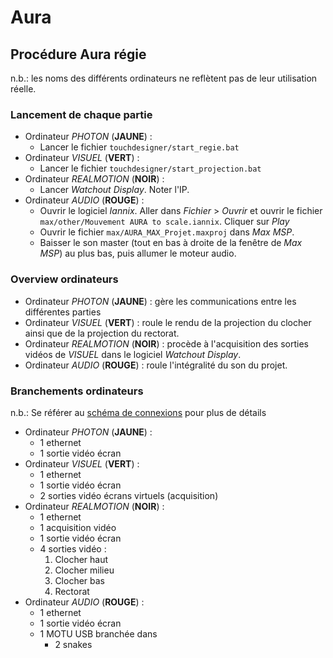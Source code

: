 # Aura
## Procédure Aura régie

n.b.: les noms des différents ordinateurs ne reflètent pas de leur utilisation réelle.

### Lancement de chaque partie
- Ordinateur _PHOTON_ (**JAUNE**) : 
	- Lancer le fichier ```touchdesigner/start_regie.bat```
- Ordinateur _VISUEL_ (**VERT**) : 
	- Lancer le fichier ```touchdesigner/start_projection.bat``` 
- Ordinateur _REALMOTION_ (**NOIR**) : 
	- Lancer _Watchout Display_. Noter l'IP.
- Ordinateur _AUDIO_ (**ROUGE**) : 
	- Ouvrir le logiciel _Iannix_. Aller dans _Fichier_ > _Ouvrir_ et ouvrir le fichier ```max/other/Mouvement AURA to scale.iannix```. Cliquer sur _Play_
	- Ouvrir le fichier ```max/AURA_MAX_Projet.maxproj``` dans _Max MSP_.
	- Baisser le son master (tout en bas à droite de la fenêtre de _Max MSP_) au plus bas, puis allumer le moteur audio.


### Overview ordinateurs
- Ordinateur _PHOTON_ (**JAUNE**) : gère les communications entre les différentes parties
- Ordinateur _VISUEL_ (**VERT**) : roule le rendu de la projection du clocher ainsi que de la projection du rectorat.
- Ordinateur _REALMOTION_ (**NOIR**) : procède à l'acquisition des sorties vidéos de _VISUEL_ dans le logiciel _Watchout Display_.
- Ordinateur _AUDIO_ (**ROUGE**) : roule l'intégralité du son du projet.


### Branchements ordinateurs
n.b.: Se référer au [schéma de connexions](README.md#schema-de-connexions) pour plus de détails
- Ordinateur _PHOTON_ (**JAUNE**) : 
	- 1 ethernet
	- 1 sortie vidéo écran
- Ordinateur _VISUEL_ (**VERT**) : 
	- 1 ethernet
	- 1 sortie vidéo écran
	- 2 sorties vidéo écrans virtuels (acquisition)
- Ordinateur _REALMOTION_ (**NOIR**) : 
	- 1 ethernet
	- 1 acquisition vidéo
	- 1 sortie vidéo écran
	- 4 sorties vidéo :
		1. Clocher haut
		2. Clocher milieu
		3. Clocher bas
		4. Rectorat 
- Ordinateur _AUDIO_ (**ROUGE**) : 
	- 1 ethernet
	- 1 sortie vidéo écran
	- 1 MOTU USB branchée dans
		- 2 snakes
